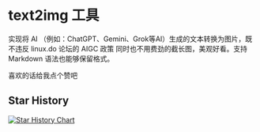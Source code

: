 # text2img 工具

实现将 AI （例如：ChatGPT、Gemini、Grok等AI）生成的文本转换为图片，既不违反 linux.do 论坛的 AIGC 政策 同时也不用费劲的截长图，美观好看。支持 Markdown 语法也能够保留格式。

喜欢的话给我点个赞吧

## Star History

[![Star History Chart](https://api.star-history.com/svg?repos=rebout7200/text2img&type=Date)](https://www.star-history.com/#rebout7200/text2img&Date)
